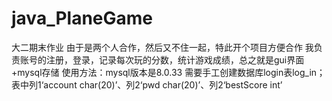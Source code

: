 # java_PlaneGame
大二期末作业
由于是两个人合作，然后又不住一起，特此开个项目方便合作
我负责账号的注册，登录，记录每次玩的分数，统计游戏成绩，总之就是gui界面+mysql存储
使用方法：mysql版本是8.0.33    需要手工创建数据库login表log_in；表中列1‘account char(20)’、列2‘pwd char(20)’、列2‘bestScore int’
